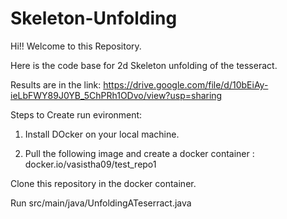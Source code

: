 # Skeleton-Unfolding

Hi!! Welcome to this Repository.

Here is the code base for 2d Skeleton unfolding of the tesseract.

Results are in the link: https://drive.google.com/file/d/10bEiAy-ieLbFWY89J0YB_5ChPRh1ODvo/view?usp=sharing



Steps to Create run evironment:

1. Install DOcker on your local machine.

2. Pull the following image and create a docker container : docker.io/vasistha09/test_repo1

Clone this repository in the docker container.

Run src/main/java/UnfoldingATeserract.java

